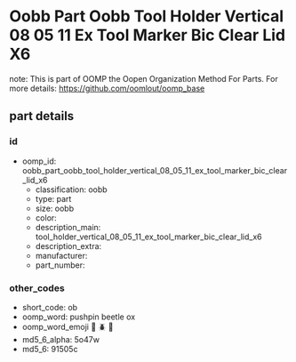 # Oobb Part Oobb Tool Holder Vertical 08 05 11 Ex Tool Marker Bic Clear Lid X6  

note: This is part of OOMP the Oopen Organization Method For Parts. For more details: https://github.com/oomlout/oomp_base

##  part details





### id
* oomp_id: oobb_part_oobb_tool_holder_vertical_08_05_11_ex_tool_marker_bic_clear_lid_x6
  * classification: oobb
  * type: part
  * size: oobb
  * color: 
  * description_main: tool_holder_vertical_08_05_11_ex_tool_marker_bic_clear_lid_x6
  * description_extra: 
  * manufacturer: 
  * part_number: 

### other_codes
* short_code: ob
* oomp_word: pushpin beetle ox
* oomp_word_emoji :pushpin: :beetle: :ox:
* md5_6_alpha: 5o47w
* md5_6: 91505c
